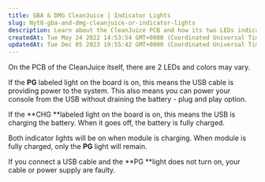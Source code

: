 ```yaml
---
title: GBA & DMG CleanJuice | Indicator Lights
slug: Nyt8-gba-and-dmg-cleanjuice-or-indicator-lights
description: Learn about the CleanJuice PCB and how its two LEDs indicate different statuses. The PG light shows if the USB cable is providing power, while the CHG light indicates when the battery is charging. Discover what it means when these lights are on or off, an
createdAt: Tue May 24 2022 14:53:54 GMT+0000 (Coordinated Universal Time)
updatedAt: Tue Dec 05 2023 19:55:42 GMT+0000 (Coordinated Universal Time)
---
```


On the PCB of the CleanJuice itself, there are 2 LEDs and colors may vary.

If the **PG** labeled light on the board is on, this means the USB cable is providing power to the system. This also means you can power your console from the USB without draining the battery - plug and play option.

If the **CHG **labeled light on the board is on, this means the USB is charging the battery. When it goes off, the battery is fully charged.

Both indicator lights will be on when module is charging. When module is fully charged, only the **PG** light will remain.

If you connect a USB cable and the **PG **light does not turn on, your cable or power supply are faulty.

